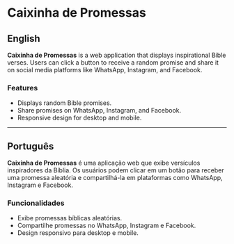 # Caixinha de Promessas

## English
**Caixinha de Promessas** is a web application that displays inspirational Bible verses. Users can click a button to receive a random promise and share it on social media platforms like WhatsApp, Instagram, and Facebook.

### Features
- Displays random Bible promises.
- Share promises on WhatsApp, Instagram, and Facebook.
- Responsive design for desktop and mobile.


---

## Português
**Caixinha de Promessas** é uma aplicação web que exibe versículos inspiradores da Bíblia. Os usuários podem clicar em um botão para receber uma promessa aleatória e compartilhá-la em plataformas como WhatsApp, Instagram e Facebook.

### Funcionalidades
- Exibe promessas bíblicas aleatórias.
- Compartilhe promessas no WhatsApp, Instagram e Facebook.
- Design responsivo para desktop e mobile.


